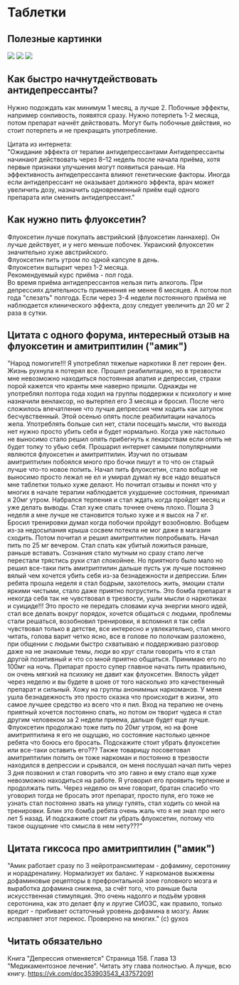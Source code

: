 # Таблетки

## Полезные картинки
![](https://cloud.githubusercontent.com/assets/21181755/20240000/f1c7eccc-a91e-11e6-952a-a3085338b308.png)
![](https://cloud.githubusercontent.com/assets/21181755/20240001/f5aa3232-a91e-11e6-9f13-7a05eb68bf6b.gif)
![](https://cloud.githubusercontent.com/assets/21181755/21273559/2d8c1cd0-c3d5-11e6-9904-fa65f43b15d7.jpg)

## Как быстро начнутдействовать антидепрессанты?
Нужно подождать как минимум 1 месяц, а лучше 2. Побочные эффекты, например сонливость, появятся сразу. Нужно потерпеть 1-2 месяца, потом препарат начнёт действовать.
  Могут быть побочные действия, но стоит потерпеть и не прекращать употребление.

Цитата из интернета:  
"Ожидание эффекта от терапии антидепрессантами
Антидепрессанты начинают действовать через 8–12 недель после начала приёма, хотя первые признаки улучшения могут появиться раньше. На эффективность антидепрессанта влияют генетические факторы. Иногда если антидепрессант не оказывает должного эффекта, врач может увеличить дозу, назначить одновременный приём ещё одного препарата или сменить антидепрессант."

## Как нужно пить флуоксетин?
Флуоксетин лучше покупать австрийский (флуоксетин ланнахер). Он лучше действует, и у него меньше побочек. Украиский флуоксетин значительно хуже австрийского.  
Флуоксетин пить утром по одной капсуле в день.  
Флуоксетин вштырит через 1-2 месяца.  
Рекомендуемый курс приёма - пол года.  
Во время приёма антидепрессантов нельзя пить алкоголь.
При депрессиях длительность применения не менее 6 месяцев. А потом пол года "слезать" полгода.
Если через 3-4 недели постоянного приёма не наблюдается клинического эффекта, дозу следует увеличить дл 20 мг 2 раза в сутки.

## Цитата с одного форума, интересный отзыв на флуоксетин и амитриптилин ("амик")
"Народ помогите!!! Я употреблял тяжелые наркотики 8 лет героин фен. Жизнь рухнула я потерял все. Прошел реабилитацию, но в трезвости мне невозможно находиться постоянная апатия и депрессия, страхи порой кажется что кранты мне наверно пришли. Однажды не употреблял полтора года ходил на группы поддержки к психологу и мне назначили венлаксор, но вытерпел его 3 месяца и бросил. После чего сложилось впечатление что лучше депрессия чем ходить как затупок бесчувственный. Этой осенью опять после реабилитации началось жепа. Употреблять больше сил нет, стали посещать мысли, что выхода нет нужно просто убить себя и будет нормально. Когда уже настолько не выносимо стало решил опять прибегнуть к лекарствам если опять не будет толку то убью себя. Прошарил интернет самыми популярными являются флуоксетин и амитриптилин. Изучил по отзывам амитриптилин побоялся много про бочки пишут и то что он старый лучше что-то новое попить. Начал пить флуоксетин, стало вобще не выносимо просто лежал не ел и умирал думал ну все надо вешаться мне таблетки только хуже делают. Но почитал отзывы и понял что у многих в начале терапии наблюдается ухудшение состояния, принимал я 20мг утром. Набрался терпения и стал ждать когда пройдет месяц и уже делать выводы. Стал хуже спать точнее очень плохо. Пошла 3 неделя а мне лучше не становится только хуже и я высох на 7 кг. Бросил тренировки думал когда побочки пройдут возобновлю. Вобщем из-за недосыпания крыша сосвем потекла не мог даже в магазин сходить. Потом почитал и решил амитриптилин попробывать. Начал пить по 25 мг вечером. Стал спать как убитый ложиться раньше, раньше вставать. Сознания стало мутным но сразу стало легче перестали трястись руки стал спокойнее. Но приятного было мало но решил все-таки пить амитриптилин дальше пусть уж лучше постоянно вялый чем хочется убить себя из-за безнадежности и депрессии. Блин ребята прошла неделя я стал бодрым, захотелось жить, эмоции стали яркими чистыми, стало даже приятно погрустить. Это бомба препарат я некогда себя так не чувствовал в трезвости, ушли мысли о наркотиках и суициде!!! Это просто не передать словами куча энергии много идей, стал все делать вокруг порядок, хочется общаться с людьми, проблемы стали решаться, возобновил тренировки, я вспомнил я так себя чувствовал только в детстве, все интересно и увлекательно, стал много читать, голова варит четко ясно, все в голове по полочкам разложено, при общении с людьми быстро схватываю и поддерживаю разговор даже на не знакомые темы, люди во круг стали говорить что я стал другой позитивный и что со мной приятно общаться. Принимаю его по 100мг на ночь. Припарат просто супер главное начать пить правильно, он очень мягкий на психику не давит как флуоксетин. Вялость уйдет через неделю и вы будете в шоке от того насколько это качественный препарат и сильный. Хожу на группы анонимных наркоманов. У меня ушла безнадежность это просто сказка что происходит в жизни, это самое лучшее средство из всего что я пил. Вход на терапию не очень приятный хочется постоянно спать, но потом он творит чудеса я стал другим человеком за 2 недели приема, дальше будет еще лучше. Флуоксетин продолжаю тоже пить по 20мг утром, но на фоне амитриптилина я его не ощущаю, но состояние настолько ценное ребята что боюсь его бросать. Подскажите стоит убрать флуоксетин или все-таки оставить его??? Также товарищу посоветовал амитриптилин попить он тоже наркоман и постоянно в трезвости находился в депрессии и срывался, он меня послушал начал пить через 3 дня позвонил и стал говорить что это гавно и ему стало еще хуже невозможно находиться на работе. Я уговорил его проявить терпение и продолжать пить. Через неделю он мне говорит, братан спасибо что уговорил тогда не бросать этот препарат, просто пуля, его тоже не узнать стал постоянно звать на улицу гулять, стал ходить со мной на тренировки. Блин это бомба ребята очень жаль что я не знал про него лет 5 назад. И подскажите стоит ли убрать флуоксетин, потому что такое ощущение что смысла в нем нету???" 

## Цитата гиксоса про амитриптилин ("амик")
"Амик работает сразу по 3 нейротрансмитерам - дофамину, серотонину и норадреналину. Нормализует их баланс. У наркоманов выжжены дофаминовые рецепторы в префронтальной зоне головного мозга и выработка дофамина снижена, за счёт того, что раньше была искусственная стимуляция. Это очень надолго и подъём уровня серотонина, как это делает флу и лругие СИОЗС, как правило, только вредит - прибивает остаточный уровень дофамина в мозгу. Амик исправляет этот перекос. Проверено на многих." (c) gyxos

## Читать обязательно
Книга "Депрессия отменяется"
Страница 158. Глава 13 "Медикаментозное лечение". Читать эту глава полностью. А лучше, всю книгу.
https://vk.com/doc353903543_437572091
